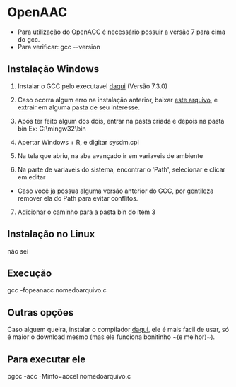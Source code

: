 # OpenAAC
- Para utilização do OpenACC é necessário possuir a versão 7 para cima do gcc.
- Para verificar: gcc --version

## Instalação Windows
  
  1) Instalar o GCC pelo executavel [daqui](https://sourceforge.net/projects/mingw-w64/) (Versão 7.3.0)

  2) Caso ocorra algum erro na instalação anterior, baixar [este arquivo](https://sourceforge.net/projects/mingw-w64/files/Toolchains%20targetting%20Win32/Personal%20Builds/mingw-builds/7.3.0/threads-posix/dwarf/), e extrair em alguma pasta de seu interesse. 

  3) Após ter feito algum dos dois, entrar na pasta criada e depois na pasta bin
  Ex: C:\mingw32\bin

  4) Apertar Windows + R, e digitar sysdm.cpl

  5) Na tela que abriu, na aba avançado ir em variaveis de ambiente

  6) Na parte de variaveis do sistema, encontrar o 'Path', selecionar e clicar em editar
  - Caso você ja possua alguma versão anterior do GCC, por gentileza remover ela do Path para evitar conflitos.

  7) Adicionar o caminho para a pasta bin do item 3

## Instalação no Linux
não sei


## Execução

gcc -fopeanacc nomedoarquivo.c


## Outras opções
Caso alguem queira, instalar o compilador [daqui](https://www.pgroup.com/products/community.htm?utm_source=dev_nvidia_oacc&utm_medium=web_link&utm_term=download_button), ele é mais facil de usar, só é maior o download mesmo (mas ele funciona bonitinho ~(e melhor)~). 
## Para executar ele 
pgcc -acc -Minfo=accel nomedoarquivo.c

